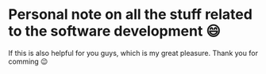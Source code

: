 # Personal note on all the stuff related to the software development :smile:
If this is also helpful for you guys, which is my great pleasure. Thank you for comming :wink:

